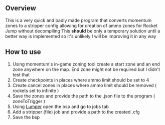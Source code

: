 ## Overview
This is a very quick and badly made program that converts momentum zones to a stripper config allowing for creation of ammo zones for Rocket Jump without decompiling
This **should** be only a temporary solution until a better way is implemented so it's unlikely I will be improving it in any way

## How to use
1. Using momentum's in-game zoning tool create a start zone and an end zone anywhere on the map. End zone might not be required but I didn't test that
2. Create checkpoints in places where ammo limit should be set to 4
3. Create cancel zones in places where ammo limit should be removed ( rockets set to infinite )
4. Save the zones and provide the path to the .json file to the program ( zoneToTrigger <filepath> )
5. Using [Lumper](https://github.com/momentum-mod/lumper) open the bsp and go to jobs tab
6. Add a stripper (file) job and provide a path to the created .cfg
7. Save the bsp
